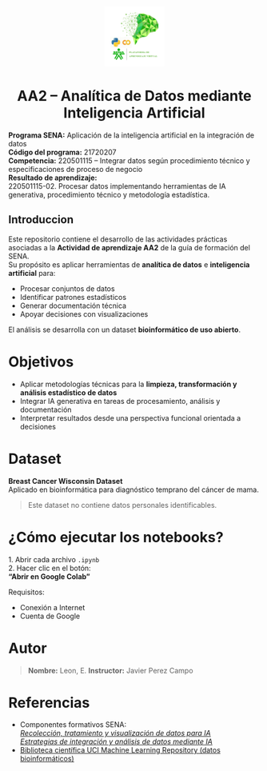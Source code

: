 <p align="center">
  <img src="docs/img/logo.png" alt="Logo SENA" width="120">
</p>

<h1 align="center">
  AA2 – Analítica de Datos mediante Inteligencia Artificial
</h1>


  <strong>Programa SENA:</strong> Aplicación de la inteligencia artificial en la integración de datos <br>
  <strong>Código del programa:</strong> 21720207 <br>
  <strong>Competencia:</strong> 220501115 – Integrar datos según procedimiento técnico y especificaciones de proceso de negocio <br>
  <strong>Resultado de aprendizaje:</strong><br>
  220501115-02. Procesar datos implementando herramientas de IA generativa, procedimiento técnico y metodología estadística.


## Introduccion
Este repositorio contiene el desarrollo de las actividades prácticas asociadas a la **Actividad de aprendizaje AA2** de la guía de formación del SENA.  
Su propósito es aplicar herramientas de **analítica de datos** e **inteligencia artificial** para:

- Procesar conjuntos de datos  
- Identificar patrones estadísticos  
- Generar documentación técnica  
- Apoyar decisiones con visualizaciones

El análisis se desarrolla con un dataset **bioinformático de uso abierto**.


# Objetivos
- Aplicar metodologías técnicas para la **limpieza, transformación y análisis estadístico de datos**
- Integrar IA generativa en tareas de procesamiento, análisis y documentación
- Interpretar resultados desde una perspectiva funcional orientada a decisiones



#  Dataset
 **Breast Cancer Wisconsin Dataset**  
Aplicado en bioinformática para diagnóstico temprano del cáncer de mama.

> Este dataset no contiene datos personales identificables.

# ¿Cómo ejecutar los notebooks?

1️. Abrir cada archivo `.ipynb`  
2️. Hacer clic en el botón:  
**“Abrir en Google Colab”**

 Requisitos:
- Conexión a Internet
- Cuenta de Google


# Autor
> **Nombre:** Leon, E. 
> **Instructor:** Javier Perez Campo



# Referencias
- Componentes formativos SENA:  
  [_Recolección, tratamiento y visualización de datos para IA_]()  
  [_Estrategias de integración y análisis de datos mediante IA_]()
- [Biblioteca científica UCI Machine Learning Repository (datos bioinformáticos)]()



